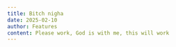 ```yaml
---
title: Bitch nigha
date: 2025-02-10
author: Features
content: Please work, God is with me, this will work
---
```

